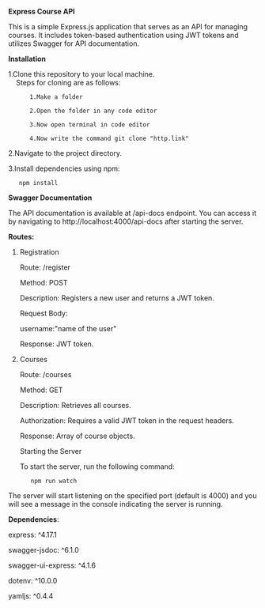 **Express Course API**

This is a simple Express.js application that serves as an API for managing courses. It includes token-based authentication using JWT tokens and utilizes Swagger for API documentation.

**Installation**

1.Clone this repository to your local machine.<br/>
&nbsp;&nbsp;&nbsp;&nbsp;Steps for cloning are as follows:

          1.Make a folder

          2.Open the folder in any code editor

          3.Now open terminal in code editor

          4.Now write the command git clone "http.link"

2.Navigate to the project directory.

3.Install dependencies using npm:

       npm install

**Swagger Documentation**

The API documentation is available at /api-docs endpoint. You can access it by navigating to http://localhost:4000/api-docs after starting the server.

**Routes:**

1.  Registration

    Route: /register

    Method: POST

    Description: Registers a new user and returns a JWT token.

    Request Body:

    username:"name of the user"

    Response: JWT token.

2.  Courses

    Route: /courses

    Method: GET

    Description: Retrieves all courses.

    Authorization: Requires a valid JWT token in the request headers.

    Response: Array of course objects.

    Starting the Server

    To start the server, run the following command:

           npm run watch

The server will start listening on the specified port (default is 4000) and you will see a message in the console indicating the server is running.

**Dependencies**:

express: ^4.17.1

swagger-jsdoc: ^6.1.0

swagger-ui-express: ^4.1.6

dotenv: ^10.0.0

yamljs: ^0.4.4

